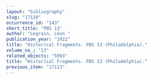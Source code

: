 ```yaml
---
layout: "bibliography"
slug: "17110"
occurrence_id: "243"
short_title: "PBS 13"
author: "Legrain, Léon "
publication_year: "1922"
title: "Historical Fragments. PBS 13 (Philadelphia)."
volume_no_: "13"
related_objects: "5993"
title: "Historical Fragments. PBS 13 (Philadelphia)."
previous_item: "17113"
---
```


